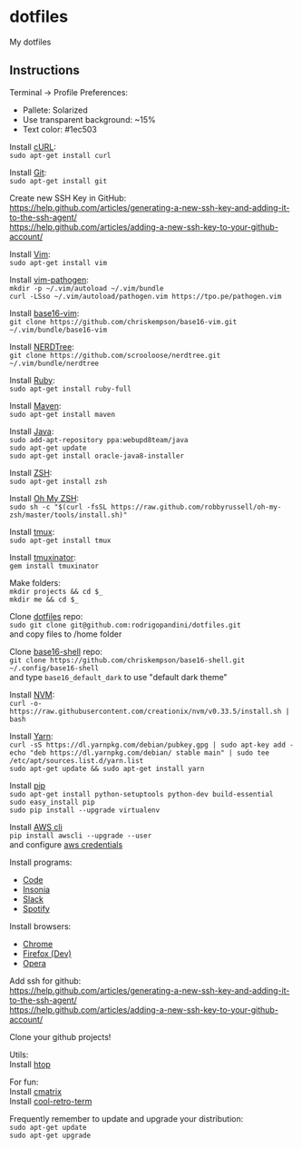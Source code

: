 # dotfiles
My dotfiles

## Instructions
Terminal -> Profile Preferences:
- Pallete: Solarized 
- Use transparent background: ~15%
- Text color: #1ec503

Install [cURL](https://curl.haxx.se/):  
`sudo apt-get install curl`

Install [Git](https://git-scm.com/):  
`sudo apt-get install git`

Create new SSH Key in GitHub:  
https://help.github.com/articles/generating-a-new-ssh-key-and-adding-it-to-the-ssh-agent/  
https://help.github.com/articles/adding-a-new-ssh-key-to-your-github-account/  

Install [Vim](http://www.vim.org/):  
`sudo apt-get install vim`  

Install [vim-pathogen](https://github.com/tpope/vim-pathogen):  
`mkdir -p ~/.vim/autoload ~/.vim/bundle`  
`curl -LSso ~/.vim/autoload/pathogen.vim https://tpo.pe/pathogen.vim`  

Install [base16-vim](https://github.com/chriskempson/base16-vim):  
`git clone https://github.com/chriskempson/base16-vim.git ~/.vim/bundle/base16-vim`  

Install [NERDTree](https://github.com/scrooloose/nerdtree):  
`git clone https://github.com/scrooloose/nerdtree.git ~/.vim/bundle/nerdtree`

Install [Ruby](https://www.ruby-lang.org):  
`sudo apt-get install ruby-full`

Install [Maven](http://www.mkyong.com/maven/how-to-install-maven-in-ubuntu/):  
`sudo apt-get install maven`  

Install [Java](https://www.digitalocean.com/community/tutorials/como-instalar-o-java-com-apt-get-no-ubuntu-16-04-pt):  
`sudo add-apt-repository ppa:webupd8team/java`    
`sudo apt-get update`  
`sudo apt-get install oracle-java8-installer`

Install [ZSH](https://github.com/robbyrussell/oh-my-zsh/wiki/Installing-ZSH):  
`sudo apt-get install zsh`

Install [Oh My ZSH](http://ohmyz.sh/):  
`sudo sh -c "$(curl -fsSL https://raw.github.com/robbyrussell/oh-my-zsh/master/tools/install.sh)"`

Install [tmux](https://github.com/tmux/tmux/wiki):  
`sudo apt-get install tmux`

Install [tmuxinator](https://github.com/tmuxinator/tmuxinator):  
`gem install tmuxinator`

Make folders:  
`mkdir projects && cd $_`  
`mkdir me && cd $_`

Clone [dotfiles](https://github.com/rodrigopandini/dotfiles) repo:  
`sudo git clone git@github.com:rodrigopandini/dotfiles.git`  
and copy files to /home folder

Clone [base16-shell](https://github.com/chriskempson/base16-shell) repo:  
`git clone https://github.com/chriskempson/base16-shell.git ~/.config/base16-shell`  
and type `base16_default_dark` to use "default dark theme"

Install [NVM](https://github.com/creationix/nvm):  
`curl -o- https://raw.githubusercontent.com/creationix/nvm/v0.33.5/install.sh | bash`

Install [Yarn](https://yarnpkg.com/lang/en/docs/install/):  
`curl -sS https://dl.yarnpkg.com/debian/pubkey.gpg | sudo apt-key add -
echo "deb https://dl.yarnpkg.com/debian/ stable main" | sudo tee /etc/apt/sources.list.d/yarn.list`  
`sudo apt-get update && sudo apt-get install yarn`

Install [pip](https://www.saltycrane.com/blog/2010/02/how-install-pip-ubuntu/)  
`sudo apt-get install python-setuptools python-dev build-essential`  
`sudo easy_install pip`  
`sudo pip install --upgrade virtualenv`   

Install [AWS cli](http://docs.aws.amazon.com/pt_br/cli/latest/userguide/installing.html)  
`pip install awscli --upgrade --user`  
and configure [aws credentials](http://docs.aws.amazon.com/pt_br/cli/latest/userguide/cli-chap-getting-started.html)  

Install programs:  
- [Code](https://code.visualstudio.com/)
- [Insonia](https://insomnia.rest/)  
- [Slack](https://slack.com/downloads/linux)  
- [Spotify](https://www.spotify.com/br/download/linux/)  

Install browsers:  
- [Chrome](https://www.google.com.br/chrome/browser/desktop/index.html)  
- [Firefox (Dev)](https://www.mozilla.org/pt-BR/firefox/developer/)  
- [Opera](http://www.opera.com/pt-br)  

Add ssh for github:  
https://help.github.com/articles/generating-a-new-ssh-key-and-adding-it-to-the-ssh-agent/  
https://help.github.com/articles/adding-a-new-ssh-key-to-your-github-account/

Clone your github projects!  

Utils:  
Install [htop](http://hisham.hm/htop/)

For fun:  
Install [cmatrix](http://www.asty.org/cmatrix/)  
Install [cool-retro-term](https://github.com/Swordfish90/cool-retro-term)  

Frequently remember to update and upgrade your distribution:  
`sudo apt-get update`  
`sudo apt-get upgrade`  
